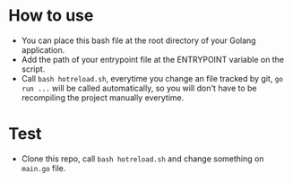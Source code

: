 # How to use
- You can place this bash file at the root directory of your Golang application.
- Add the path of your entrypoint file at the ENTRYPOINT variable on the script.
- Call `bash hotreload.sh`, everytime you change an file tracked by git, `go run ...` will
be called automatically, so you will don't have to be recompiling the project manually everytime.

# Test
- Clone this repo, call `bash hotreload.sh` and change something on `main.go` file.
